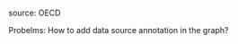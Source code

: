 
<script type='text/javascript' src='https://prod-useast-b.online.tableau.com/javascripts/api/viz_v1.js'></script><div class='tableauPlaceholder' style='width: 1280px; height: 523px;'><object class='tableauViz' width='1280' height='523' style='display:none;'><param name='host_url' value='https%3A%2F%2Fprod-useast-b.online.tableau.com%2F' /> <param name='embed_code_version' value='3' /> <param name='site_root' value='&#47;t&#47;jialuxx' /><param name='name' value='Practice1&#47;Debt-to-GDPratioaroundtheworld' /><param name='tabs' value='no' /><param name='toolbar' value='yes' /><param name='showAppBanner' value='false' /></object></div>
source: OECD  
  
Probelms: How to add data source annotation in the graph?
